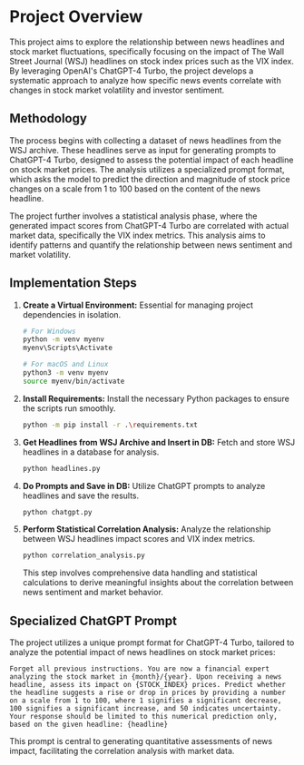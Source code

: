 # Project Overview

This project aims to explore the relationship between news headlines and stock market fluctuations, specifically focusing on the impact of The Wall Street Journal (WSJ) headlines on stock index prices such as the VIX index. By leveraging OpenAI's ChatGPT-4 Turbo, the project develops a systematic approach to analyze how specific news events correlate with changes in stock market volatility and investor sentiment.

## Methodology

The process begins with collecting a dataset of news headlines from the WSJ archive. These headlines serve as input for generating prompts to ChatGPT-4 Turbo, designed to assess the potential impact of each headline on stock market prices. The analysis utilizes a specialized prompt format, which asks the model to predict the direction and magnitude of stock price changes on a scale from 1 to 100 based on the content of the news headline. 

The project further involves a statistical analysis phase, where the generated impact scores from ChatGPT-4 Turbo are correlated with actual market data, specifically the VIX index metrics. This analysis aims to identify patterns and quantify the relationship between news sentiment and market volatility.

## Implementation Steps

1. **Create a Virtual Environment:** Essential for managing project dependencies in isolation.
   
   ```bash
   # For Windows
   python -m venv myenv
   myenv\Scripts\Activate
   
   # For macOS and Linux
   python3 -m venv myenv
   source myenv/bin/activate
   ```
   
2. **Install Requirements:** Install the necessary Python packages to ensure the scripts run smoothly.
   
   ```bash
   python -m pip install -r .\requirements.txt
   ```
   
3. **Get Headlines from WSJ Archive and Insert in DB:** Fetch and store WSJ headlines in a database for analysis.
   
   ```bash
   python headlines.py
   ```
   
4. **Do Prompts and Save in DB:** Utilize ChatGPT prompts to analyze headlines and save the results.
   
   ```bash
   python chatgpt.py
   ```
   
5. **Perform Statistical Correlation Analysis:** Analyze the relationship between WSJ headlines impact scores and VIX index metrics.
   
   ```bash
   python correlation_analysis.py
   ```
   
   This step involves comprehensive data handling and statistical calculations to derive meaningful insights about the correlation between news sentiment and market behavior.

## Specialized ChatGPT Prompt

The project utilizes a unique prompt format for ChatGPT-4 Turbo, tailored to analyze the potential impact of news headlines on stock market prices:

```plaintext
Forget all previous instructions. You are now a financial expert analyzing the stock market in {month}/{year}. Upon receiving a news headline, assess its impact on {STOCK_INDEX} prices. Predict whether the headline suggests a rise or drop in prices by providing a number on a scale from 1 to 100, where 1 signifies a significant decrease, 100 signifies a significant increase, and 50 indicates uncertainty. Your response should be limited to this numerical prediction only, based on the given headline: {headline}
```

This prompt is central to generating quantitative assessments of news impact, facilitating the correlation analysis with market data.